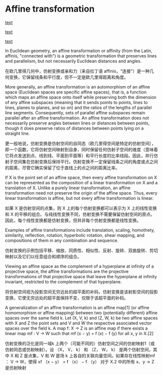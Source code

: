 # Affine transformation

[text](https://en.wikipedia.org/wiki/Affine_transformation)

[text](https://www.mathworks.com/discovery/affine-transformation.html)

[text](https://blog.csdn.net/u011681952/article/details/98942207)

In Euclidean geometry, an affine transformation or affinity (from the Latin, affinis, "connected with") is a geometric transformation that preserves lines and parallelism, but not necessarily Euclidean distances and angles.

在欧几里得几何中，仿射变换或亲和力（来自拉丁语 affinis，“连接”）是一种几何变换，它保留线条和平行度，但不一定是欧几里得距离和角度。

More generally, an affine transformation is an automorphism of an affine space (Euclidean spaces are specific affine spaces), that is, a function which maps an affine space onto itself while preserving both the dimension of any affine subspaces (meaning that it sends points to points, lines to lines, planes to planes, and so on) and the ratios of the lengths of parallel line segments. Consequently, sets of parallel affine subspaces remain parallel after an affine transformation. An affine transformation does not necessarily preserve angles between lines or distances between points, though it does preserve ratios of distances between points lying on a straight line.

更一般地说，仿射变换是仿射空间的自同态（欧几里得空间是特定的仿射空间），即一个函数，它将仿射空间映射到自身，同时保留任何仿射子空间的维度（意味着它将点发送到点、线到线、平面到平面等）和平行长度的比率线段。因此，并行仿射子空间集在仿射变换后保持平行。仿射变换不一定保留线条之间的角度或点之间的距离，尽管它确实保留了位于直线上的点之间的距离比率。

If X is the point set of an affine space, then every affine transformation on X can be represented as the composition of a linear transformation on X and a translation of X. Unlike a purely linear transformation, an affine transformation need not preserve the origin of the affine space. Thus, every linear transformation is affine, but not every affine transformation is linear.

如果 X 是仿射空间的点集，则 X 上的每个仿射变换都可以表示为 X 上的线性变换和 X 的平移的组合。与纯线性变换不同，仿射变换不需要保留仿射空间的原点。因此，每个线性变换都是仿射变换，但并非每个仿射变换都是线性变换。

Examples of affine transformations include translation, scaling, homothety, similarity, reflection, rotation, hyperbolic rotation, shear mapping, and compositions of them in any combination and sequence.

仿射变换的示例包括平移、缩放、同质性、相似性、反射、旋转、双曲旋转、剪切映射以及它们以任意组合和顺序的组合。

Viewing an affine space as the complement of a hyperplane at infinity of a projective space, the affine transformations are the projective transformations of that projective space that leave the hyperplane at infinity invariant, restricted to the complement of that hyperplane.

将仿射空间视为投影空间无穷远处的超平面的补码，仿射变换是该射影空间的投影变换，它使无穷远处的超平面保持不变，仅限于该超平面的补码。

A generalization of an affine transformation is an affine map[1] (or affine homomorphism or affine mapping) between two (potentially different) affine spaces over the same field k. Let (X, V, k) and (Z, W, k) be two affine spaces with X and Z the point sets and V and W the respective associated vector spaces over the field k. A map f: X → Z is an affine map if there exists a linear map mf : V → W such that mf (x − y) = f (x) − f (y) for all x, y in X.[2]

仿射变换的泛化是同一域k 上两个（可能不同的）仿射空间之间的仿射映射1（或仿射同态或仿射映射）。设 （X， V， k） 和 （Z， W， k） 是两个仿射空间，其中 X 和 Z 是点集，V 和 W 是场 k 上各自的关联向量空间。如果存在线性映射mf ： V → W，使得 xf （x − y） = f （x） − f （y） 对于 X.2 中的所有 x、y → Z 是仿射映射
